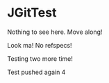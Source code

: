 JGitTest
========

Nothing to see here. Move along!

Look ma! No refspecs!

Testing two more time! 

Test pushed again 4